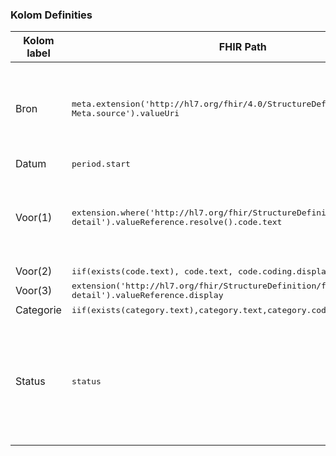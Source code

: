 ### Kolom Definities
<table class="grid">
<thead>
<th>Kolom label</th>
<th width="25%">FHIR Path</th>
<th>FHIR Type</th>
<th>Zib element</th>
<th>Toelichting of regels</th>
</thead>
<tbody>
<tr>
<td>Bron</td>
<td><samp>meta.extension('http://hl7.org/fhir/4.0/StructureDefinition/extension-Meta.source').valueUri</samp></td>
<td><code>string</code></td>
<td>nvt</td>
<td>Lookup adhv uri (AGB-Z of OID) <code>&lt;adressering-base&gt;/Organization?identifier=&lt;.meta.tag.code&gt;</code> en gebruik dan <code>Organization.name</code></td>
</tr>
<tr>
<td>Datum</td>
<td><samp>period.start</samp></td>
<td><code>dateTime</code></td>
<td>BeginDatumTijd</td>
<td></td>
</tr>
<tr>
<td>Voor(1)</td>
<td><samp>extension.where('http://hl7.org/fhir/StructureDefinition/flag-detail').valueReference.resolve().code.text</samp></td>
<td><code>string</code></td>
<td>Conditie::Probleem</td>
<td>Als geen Voor(1), dan Voor(2), als geen Voor(2) dan Voor(3).<br/><i>De Condition resolve in de resultaat Bundle.</i></td>
</tr>
<tr>
<td>Voor(2)</td>
<td><samp>iif(exists(code.text), code.text, code.coding.display)</samp></td>
<td><code>string</code></td>
<td>AlertNaam</td>
<td></td>
</tr>
<tr>
<td>Voor(3)</td>
<td><samp>extension('http://hl7.org/fhir/StructureDefinition/flag-detail').valueReference.display</samp></td>
<td><code>string</code></td>
<td>Conditie::Probleem</td>
<td></td>
</tr>
<tr>
<td>Categorie</td>
<td><samp>iif(exists(category.text),category.text,category.coding.display)</samp></td>
<td><code>string</code></td>
<td>AlertType</td>
<td></td>
</tr>
<tr>
<td>Status</td>
<td><samp>status</samp></td>
<td><code>code</code></td>
<td>nvt</td>
<td>Mapping: <code>active</code> naar <code>actueel</code>; <code>in-active</code> naar <code>niet actueel</code> Uitgefilterd: <code>entered-in-error</code> wordt niet getoond in de Zorgviewer, omdat het om foutief ingevoerde data gaat.</td>
</tr>
</tbody>
</table>